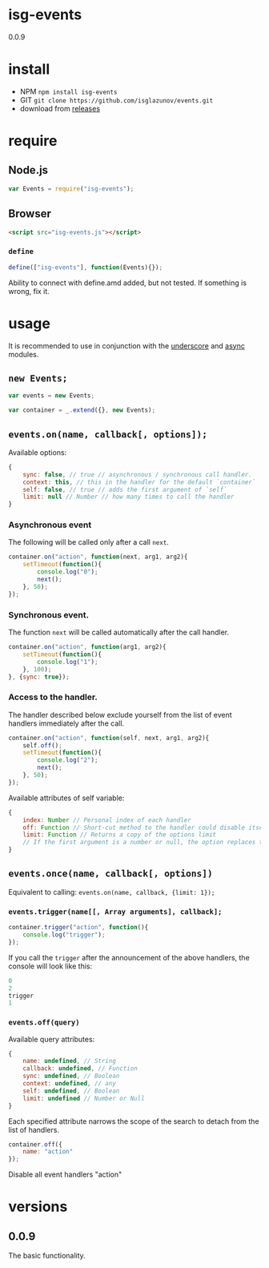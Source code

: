 # isg-events
0.0.9

# install

* NPM `npm install isg-events`
* GIT `git clone https://github.com/isglazunov/events.git`
* download from [releases](https://github.com/isglazunov/events/releases)

# require

## Node.js
```js
var Events = require("isg-events");
```

## Browser
```html
<script src="isg-events.js"></script>
```

### `define`
```js
define(["isg-events"], function(Events){});
```
Ability to connect with define.amd added, but not tested. If something is wrong, fix it.

# usage
It is recommended to use in conjunction with the [underscore](https://github.com/jashkenas/underscore) and [async](https://github.com/caolan/async) modules.

## `new Events;`
```js
var events = new Events;
```
```js
var container = _.extend({}, new Events);
```

## `events.on(name, callback[, options]);`
Available options:
```js
{
    sync: false, // true // asynchronous / synchronous call handler.
    context: this, // this in the handler for the default `container`
    self: false, // true // adds the first argument of `self`
    limit: null // Number // how many times to call the handler
}
```

### Asynchronous event
The following will be called only after a call `next`.
```js
container.on("action", function(next, arg1, arg2){
    setTimeout(function(){
        console.log("0");
        next();
    }, 50);
});
```

### Synchronous event.
The function `next` will be called automatically after the call handler.
```js
container.on("action", function(arg1, arg2){
    setTimeout(function(){
        console.log("1");
    }, 100);
}, {sync: true});
```

### Access to the handler.
The handler described below exclude yourself from the list of event handlers immediately after the call.
```js
container.on("action", function(self, next, arg1, arg2){
    self.off();
    setTimeout(function(){
        console.log("2");
        next();
    }, 50);
});
```
Available attributes of self variable:
```js
{
    index: Number // Personal index of each handler
    off: Function // Short-cut method to the handler could disable itself
    limit: Function // Returns a copy of the options limit
    // If the first argument is a number or null, the option replaces the limit for him
}
```

## `events.once(name, callback[, options])`
Equivalent to calling: `events.on(name, callback, {limit: 1});`

### `events.trigger(name[[, Array arguments], callback];`
```js
container.trigger("action", function(){
    console.log("trigger");
}); 
```
If you call the `trigger` after the announcement of the above handlers, the console will look like this:
```js
0
2
trigger
1
```

### `events.off(query)`
Available query attributes:
```js
{
    name: undefined, // String
    callback: undefined, // Function
    sync: undefined, // Boolean
    context: undefined, // any
    self: undefined, // Boolean
    limit: undefined // Number or Null
}
```
Each specified attribute narrows the scope of the search to detach from the list of handlers.
```js
container.off({
    name: "action"
});
```
Disable all event handlers "action"

# versions

## 0.0.9
The basic functionality.
